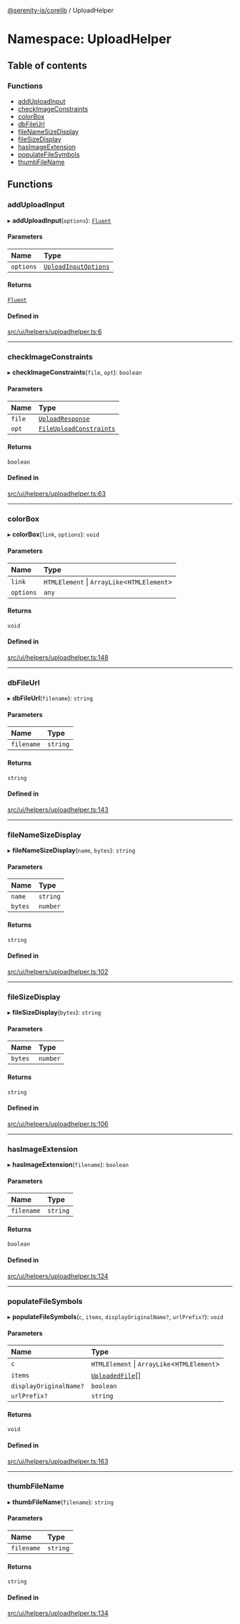 [@serenity-is/corelib](../README.md) / UploadHelper

# Namespace: UploadHelper

## Table of contents

### Functions

- [addUploadInput](UploadHelper.md#adduploadinput)
- [checkImageConstraints](UploadHelper.md#checkimageconstraints)
- [colorBox](UploadHelper.md#colorbox)
- [dbFileUrl](UploadHelper.md#dbfileurl)
- [fileNameSizeDisplay](UploadHelper.md#filenamesizedisplay)
- [fileSizeDisplay](UploadHelper.md#filesizedisplay)
- [hasImageExtension](UploadHelper.md#hasimageextension)
- [populateFileSymbols](UploadHelper.md#populatefilesymbols)
- [thumbFileName](UploadHelper.md#thumbfilename)

## Functions

### addUploadInput

▸ **addUploadInput**(`options`): [`Fluent`](../interfaces/Fluent-1.md)

#### Parameters

| Name | Type |
| :------ | :------ |
| `options` | [`UploadInputOptions`](../interfaces/UploadInputOptions.md) |

#### Returns

[`Fluent`](../interfaces/Fluent-1.md)

#### Defined in

[src/ui/helpers/uploadhelper.ts:6](https://github.com/serenity-is/serenity/blob/master/packages/corelib/src/ui/helpers/uploadhelper.ts#L6)

___

### checkImageConstraints

▸ **checkImageConstraints**(`file`, `opt`): `boolean`

#### Parameters

| Name | Type |
| :------ | :------ |
| `file` | [`UploadResponse`](../interfaces/UploadResponse.md) |
| `opt` | [`FileUploadConstraints`](../interfaces/FileUploadConstraints.md) |

#### Returns

`boolean`

#### Defined in

[src/ui/helpers/uploadhelper.ts:63](https://github.com/serenity-is/serenity/blob/master/packages/corelib/src/ui/helpers/uploadhelper.ts#L63)

___

### colorBox

▸ **colorBox**(`link`, `options`): `void`

#### Parameters

| Name | Type |
| :------ | :------ |
| `link` | `HTMLElement` \| `ArrayLike`\<`HTMLElement`\> |
| `options` | `any` |

#### Returns

`void`

#### Defined in

[src/ui/helpers/uploadhelper.ts:148](https://github.com/serenity-is/serenity/blob/master/packages/corelib/src/ui/helpers/uploadhelper.ts#L148)

___

### dbFileUrl

▸ **dbFileUrl**(`filename`): `string`

#### Parameters

| Name | Type |
| :------ | :------ |
| `filename` | `string` |

#### Returns

`string`

#### Defined in

[src/ui/helpers/uploadhelper.ts:143](https://github.com/serenity-is/serenity/blob/master/packages/corelib/src/ui/helpers/uploadhelper.ts#L143)

___

### fileNameSizeDisplay

▸ **fileNameSizeDisplay**(`name`, `bytes`): `string`

#### Parameters

| Name | Type |
| :------ | :------ |
| `name` | `string` |
| `bytes` | `number` |

#### Returns

`string`

#### Defined in

[src/ui/helpers/uploadhelper.ts:102](https://github.com/serenity-is/serenity/blob/master/packages/corelib/src/ui/helpers/uploadhelper.ts#L102)

___

### fileSizeDisplay

▸ **fileSizeDisplay**(`bytes`): `string`

#### Parameters

| Name | Type |
| :------ | :------ |
| `bytes` | `number` |

#### Returns

`string`

#### Defined in

[src/ui/helpers/uploadhelper.ts:106](https://github.com/serenity-is/serenity/blob/master/packages/corelib/src/ui/helpers/uploadhelper.ts#L106)

___

### hasImageExtension

▸ **hasImageExtension**(`filename`): `boolean`

#### Parameters

| Name | Type |
| :------ | :------ |
| `filename` | `string` |

#### Returns

`boolean`

#### Defined in

[src/ui/helpers/uploadhelper.ts:124](https://github.com/serenity-is/serenity/blob/master/packages/corelib/src/ui/helpers/uploadhelper.ts#L124)

___

### populateFileSymbols

▸ **populateFileSymbols**(`c`, `items`, `displayOriginalName?`, `urlPrefix?`): `void`

#### Parameters

| Name | Type |
| :------ | :------ |
| `c` | `HTMLElement` \| `ArrayLike`\<`HTMLElement`\> |
| `items` | [`UploadedFile`](../interfaces/UploadedFile.md)[] |
| `displayOriginalName?` | `boolean` |
| `urlPrefix?` | `string` |

#### Returns

`void`

#### Defined in

[src/ui/helpers/uploadhelper.ts:163](https://github.com/serenity-is/serenity/blob/master/packages/corelib/src/ui/helpers/uploadhelper.ts#L163)

___

### thumbFileName

▸ **thumbFileName**(`filename`): `string`

#### Parameters

| Name | Type |
| :------ | :------ |
| `filename` | `string` |

#### Returns

`string`

#### Defined in

[src/ui/helpers/uploadhelper.ts:134](https://github.com/serenity-is/serenity/blob/master/packages/corelib/src/ui/helpers/uploadhelper.ts#L134)
